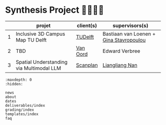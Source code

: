 # Synthesis Project 👩‍🔧👨‍🔧


|    | projet | client(s) | supervisors(s) | 
|----|--------|-----------|----------------|
| 1  | Inclusive 3D Campus Map TU Delft | [TUDelft](https://www.tudelft.nl) | Bastiaan van Loenen + [Gina Stavropoulou](https://3d.bk.tudelft.nl/gstavropoulou/) |
| 2  | TBD | [Van Oord](https://www.vanoord.com/) | Edward Verbree |
| 3  | Spatial Understanding via Multimodal LLM | [Scanplan](https://www.scanplan.com) | [Liangliang Nan](https://3d.bk.tudelft.nl/liangliang) |



```{toctree}
:maxdepth: 0
:hidden:

news
about
dates
deliverables/index
grading/index
templates/index
faq
```

